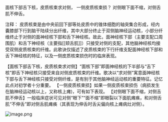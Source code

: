 面核下部舌下核，皮质核束求对侧，
一侧皮质核束损？
对侧眼下面不缩，对侧舌肌不伸舌。

注释：
皮质核束是由中央前回下部等处皮质中的锥体细胞的轴突集合形成，经内囊膝部下行到脑干陆续分出纤维，其中大部分终止于双侧脑神经运动核，小部分纤维终止于对侧的面神经核下部和舌下神经核。故此，面神经核下部（主要支配口周围肌）和舌下神经核（主要指[[颏舌肌]]）只接受对侧的支配，其他脑神经核均接受双侧皮质核束的纤维。此歌诀仅描述了皮质核束的下行纤维支配面神经核下部和舌下神经核的特征，以及一侧皮质核束损伤时的临床表现。

【面核下部舌下核，皮质核束求对侧】“面核下部”即面神经核的下半部与“舌下核”即舌下神经核只接受来自对侧皮质核束的纤维。歌决以“求对侧”寓意面神经核下部与舌下神经核只接受对侧纤维，是有别于其他脑神经运动核的重要特征。记忆此点对初学者十分重要。
【一侧皮质核束损】如果一侧皮质核束损伤（病损发生在脑神经运动核以上，又称核上瘫)，可有如下表现。
【对侧眼下面不缩，对侧舌肌不伸舌】一般临床症状可见对侧“眼下”“面不缩”即眼裂以下面肌瘫痪，和对侧舌肌“不伸舌”即对侧舌肌瘫痪（其表现为伸舌时舌尖偏向核上瘫病灶对侧）。

![image.png](https://picgo18719498306.oss-cn-guangzhou.aliyuncs.com/20250809162343394.png)
